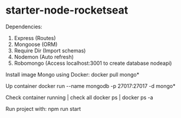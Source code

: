 # starter-node-rocketseat

Dependencies:
1. Express (Routes)
2. Mongoose (ORM)
3. Require Dir (Import schemas)
4. Nodemon (Auto refresh)
5. Robomongo (Access localhost:3001 to create database nodeapi)

Install image Mongo using Docker:
docker pull mongo*

Up container
docker run --name mongodb -p 27017:27017 -d mongo*

Check container running | check all
docker ps | docker ps -a

Run project with:
npm run start
